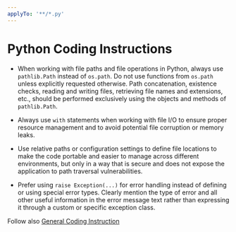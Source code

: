 ```yaml
---
applyTo: '**/*.py'
---
```


# Python Coding Instructions

- When working with file paths and file operations in Python, always use `pathlib.Path` instead of `os.path`. Do not use functions from `os.path` unless explicitly requested otherwise. Path concatenation, existence checks, reading and writing files, retrieving file names and extensions, etc., should be performed exclusively using the objects and methods of `pathlib.Path`.

- Always use `with` statements when working with file I/O to ensure proper resource management and to avoid potential file corruption or memory leaks.

- Use relative paths or configuration settings to define file locations to make the code portable and easier to manage across different environments, but only in a way that is secure and does not expose the application to path traversal vulnerabilities.

- Prefer using `raise Exception(...)` for error handling instead of defining or using special error types. Clearly mention the type of error and all other useful information in the error message text rather than expressing it through a custom or specific exception class.

Follow also  [General Coding Instruction](../copilot_instructions.md)
